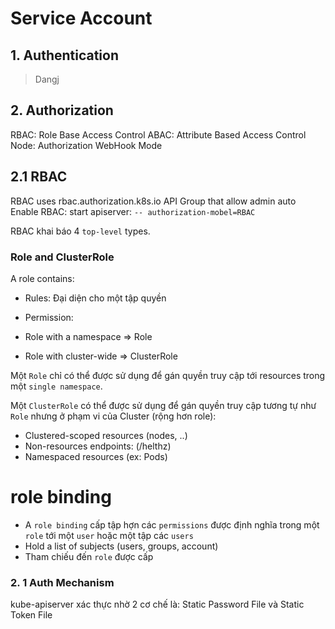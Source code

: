 # Service Account

## 1. Authentication
> Dangj

## 2. Authorization
RBAC: Role Base Access Control
ABAC: Attribute Based Access Control
Node: Authorization
WebHook Mode

## 2.1 RBAC
RBAC uses rbac.authorization.k8s.io API Group that allow admin auto
Enable RBAC: start apiserver: `-- authorization-mobel=RBAC`

RBAC khai báo 4 `top-level` types.

### Role and ClusterRole

A role contains:
- Rules: Đại diện cho một tập quyền
- Permission:

- Role with a namespace => Role
- Role with cluster-wide => ClusterRole

Một `Role` chỉ có thể được sử dụng để gán quyền truy cập tới resources trong một `single namespace`.

Một `ClusterRole` có thể được sử dụng để gán quyền truy cập tương tự như `Role` nhưng ở phạm vi của Cluster (rộng hơn role):
- Clustered-scoped resources (nodes, ..)
- Non-resources endpoints: (/helthz)
- Namespaced resources (ex: Pods)

# role binding
- A `role binding` cấp tập hợn các `permissions` được định nghĩa trong một `role` tới một `user` hoặc một tập các `users`
- Hold a list of subjects (users, groups, account)
- Tham chiếu đến `role` được cấp

### 2. 1 Auth Mechanism
kube-apiserver xác thực nhờ 2 cơ chế là: Static Password File và Static Token File
